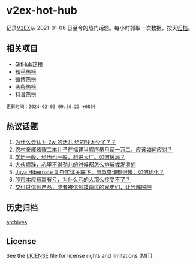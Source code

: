 # v2ex-hot-hub

 记录[V2EX](https://www.v2ex.com/)从 2021-01-06 日至今的热门话题。每小时抓取一次数据，按天[归档](archives)。
 
 ## 相关项目

- [GitHub热榜](https://github.com/snaildev/github-hot-hub)
- [知乎热榜](https://github.com/snaildev/zhihu-hot-hub)
- [微博热榜](https://github.com/snaildev/weibo-hot-hub)
- [头条热榜](https://github.com/snaildev/toutiao-hot-hub)
- [抖音热榜](https://github.com/snaildev/douyin-hot-hub)


 `更新时间：2024-02-03 09:36:23 +0800`

## 热议话题

1. [为什么会认为 2w 的活儿 给的钱太少了？？](https://www.v2ex.com/t/1013672)
1. [农村亲戚炫耀二本儿子在福建当程序员月薪一万二，应该如何应对？](https://www.v2ex.com/t/1013644)
1. [学历一般，经历也一般，想进大厂。如何破局？](https://www.v2ex.com/t/1013625)
1. [大伙烦躁，心里不得劲儿的时候都怎么排解或发泄的](https://www.v2ex.com/t/1013626)
1. [Java Hibernate 复杂实体关联下，简单查询都很慢，如何优化？](https://www.v2ex.com/t/1013581)
1. [股市本应有赢有亏，为什么亏的人那么接受不了？](https://www.v2ex.com/t/1013666)
1. [交付过信创产品，或者被信创蹂躏过的兄弟们，让我解脱吧](https://www.v2ex.com/t/1013618)

## 历史归档

[archives](archives)

## License

See the [LICENSE](LICENSE) file for license rights and limitations (MIT).
